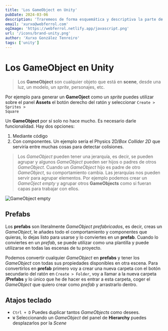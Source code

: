 ```yaml
---
title: 'Los GameObject en Unity'
pubDate: 2024-03-06
description: 'Traremeos de forma esquemática y descriptiva la parte de los GameObject en Unity.'
email: 'xurxo@webferrol.com'
ogImage: 'https://webferrol.netlify.app/javascript.png'
url: '/icons/brand-unity.png'
author: 'Xurxo González Tenreiro'
tags: ['unity']
---
```


# Los GameObject en Unity

>Los **GameObject** son  cualquier objeto que está en **scene**, desde una luz, un modelo, un *sprite*, personajes, etc.

Por ejemplo para generar un **GameOject** como un *sprite* puedes utilizar sobre el panel **Assets** el botón derecho del ratón y seleccionar <code>Create > Sprites > Square</code>

Un **GameObject** por sí solo no hace mucho. Es necesario darle funcionalidad. Hay dos opciones:

1. Mediante código
2. Con componentes. Un ejemplo sería el Physics 2D/*Box Collider 2D* que serviría entre muchas cosas para detectar colisiones.

>Los *GameObject* pueden tener una jerarquía, es decir, se pueden agrupar y algunos *GameObject* pueden ser hijos o padres de otros *GameObject*. Cuando un *GameObject* hijo es padre de otro *GameObject*, su comportamiento cambia. Las jerarquías nos pueden servir para agrupar elementos. Por ejemplo podemos crear un *GameOject empty* y agrupar otros **GameObjects** como si fueran capas para trabajar con ellos.

![GameObject empty](/blog/gameobject-empty.webp)

## Prefabs

Los **prefabs** son literalmente *GameObject prefabricados*, es decir, creas un *GameObject*, le añades todo el comportamiento y componentes que quieras, lo dejas listo para usarse y lo conviertes en un **prefab**. Cuando lo conviertes en un *prefab*, se puede utilizar como una plantilla y puede utilizarse en todas las escenas de tu proyecto.

Podemos convertir cualquier *GameObject* en **prefabs** y tener los *GameObject* con todas sus propiedades disponibles en otra escena. Para convertirlos en **prefab** primero voy a crear una nueva carpeta con el botón secundario del ratón en <code>Create > Folder</code>, voy a llamar a la nueva carpeta **/Prefabs** y lo único que he de hacer es entrar a esta carpeta, coger el *GameObject* que quiero crear como *prefab* y arrastrarlo dentro.

## Atajos teclado

- <code>Ctrl + D</code> Puedes duplicar tantos *GameObjects* como desees.
- <code>W</code> Seleccionando un *GameObject* del panel de **Hierarchy** puedes desplazarlos por la *Scene*